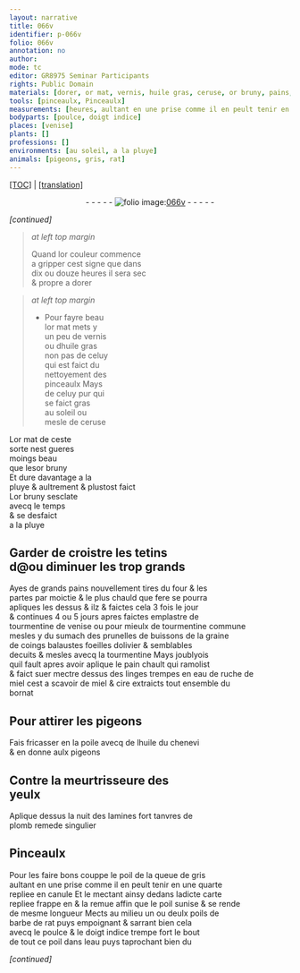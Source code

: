 ```yaml
---
layout: narrative
title: 066v
identifier: p-066v
folio: 066v
annotation: no
author:
mode: tc
editor: GR8975 Seminar Participants
rights: Public Domain
materials: [dorer, or mat, vernis, huile gras, ceruse, or bruny, pains, tourmentine de venise, tourmentine commune, sumach, prunelles, graine de coings, balaustes, foeilles dolivier, tourmentine, pain, eau de ruche de miel, miel, cire, huile, chenevi, plomb, poil de la queue de gris, quarte, carte, poil, poils de barbe de rat, eau]
tools: [pinceaulx, Pinceaulx]
measurements: [heures, aultant en une prise comme il en peult tenir en une quarte repliee en canule]
bodyparts: [poulce, doigt indice]
places: [venise]
plants: []
professions: []
environments: [au soleil, a la pluye]
animals: [pigeons, gris, rat]
---
```


<p><a href="{{ site.baseurl }}/diplomatic/">[TOC]</a> | <a href="{{ site.baseurl }}/texts/p-066v_tl/" target="_blank">[translation]</a></p><div class="folio" align="center">- - - - - <a href="http://gallica.bnf.fr/ark:/12148/btv1b10500001g/f138.image" target="_blank"><img src="https://cu-mkp.github.io/2017-workshop-edition/assets/photo-icon.png" alt="folio image: " style="display:inline-block; margin-bottom:-3px;"/>066v</a> - - - - - </div>  
 
*[continued]*
  
> *at left top margin*
> 
> 
>   Quand lor couleur commence<br/> a gripper cest signe que dans<br/> dix ou douze <span class="ms"><span class="tmp">heures</span></span> il sera sec<br/> & propre a <span class="m">dorer</span>
 
> *at left top margin*
> 
> 
>   * Pour fayre beau<br/> l<span class="m">or mat</span> mets y<br/> un peu de <span class="m">vernis</span><br/> ou d<span class="m">huile gras</span><br/> non pas de celuy<br/> qui est faict du<br/> nettoyement des<br/> <span class="tl">pinceaulx</span> Mays<br/> de celuy pur qui<br/> se faict gras<br/> <span class="env">au soleil </span> ou<br/> mesle de <span class="m">ceruse</span>
 
L<span class="m">or mat</span> de ceste<br/> sorte nest gueres<br/> moings beau<br/> que l<span class="del">es</span><span class="add"><span class="m">or bruny</span></span><br/> Et dure dava<span class="exp">n</span>tage <span class="env">a la<br/> pluye</span> & aultrem<span class="exp">ent</span> & plustost faict<br/> L<span class="m">or bruny</span> sesclate<br/> <span class="tmp">avecq le temps</span><br/> & se desfaict<br/> <span class="env">a la pluye</span><br/>
 
 
  

## Garder de croistre les tetins<br/> <span class="del">d</span>@<span class="add">ou diminuer les trop grands</span>

 
Ayes de grands <span class="m">pains</span> nouvellement tires du four & les<br/> partes par moictie & le plus chauld que fere se pourra<br/> apliques les dessus <span class="del">& ilz</span> & faictes cela 3 fois le jour<br/> & continues 4 ou 5 jours apres faictes emplastre de<br/> <span class="m">tourmentine de <span class="pl">venise</span></span> ou pour mieulx de <span class="m">tourmentine commune</span><br/> mesles y du <span class="m">sumach</span> des <span class="m">prunelles</span> de buissons de la <span class="m">graine<br/> de coings</span> <span class="m">balaustes</span> <span class="m">foeilles dolivier</span> & semblables<br/> decuits & mesles avecq la <span class="m">tourmentine</span> Mays joublyois<br/> quil fault apres avoir aplique le <span class="m">pain</span> chault qui ramolist<br/> & faict suer mectre dessus des linges trempes en <span class="m">eau de ruche de<br/> miel</span> cest a scavoir de <span class="m">miel</span> & <span class="m">cire</span> extraicts tout ensemble du<br/> bornat
 
 
  

## Pour attirer les <span class="al">pigeons</span>

 
Fais fricasser en la poile avecq de l<span class="m">huile</span> du <span class="m">chenevi</span><br/> & en donne aulx <span class="al">pigeons</span>
<br/> 
 
  

## Contre la meurtrisseure des<br/> yeulx

 
Aplique dessus la nuit des lamines fort tanvres de<br/> <span class="m">plomb</span> remede singulier
 
 
  

## <span class="tl">Pinceaulx</span>

 
Pour les faire bons couppe le <span class="m">poil de la queue de <span class="al">gris</span></span><br/> <span class="ms">aultant en une prise comme il en peult tenir en une <span class="m">quarte</span><br/> repliee en canule</span> Et le mectant ainsy dedans lad<span class="exp">icte</span> <span class="m">carte</span><br/> repliee frappe <span class="add">en</span> & <span class="add">la</span> remue affin que le <span class="m">poil</span> sunise & se rende<br/> de mesme longueur Mects au milieu un ou deulx <span class="m">poils de<br/> barbe de <span class="al">rat</span></span> puys empoignant & sarrant bien cela<br/> avecq le <span class="bp">poulce</span> & le <span class="bp">doigt indice</span> trempe fort le bout<br/> de tout ce <span class="m">poil</span> dans l<span class="m">eau</span> puys taprochant bien du<br/> 
 
*[continued]*
 
